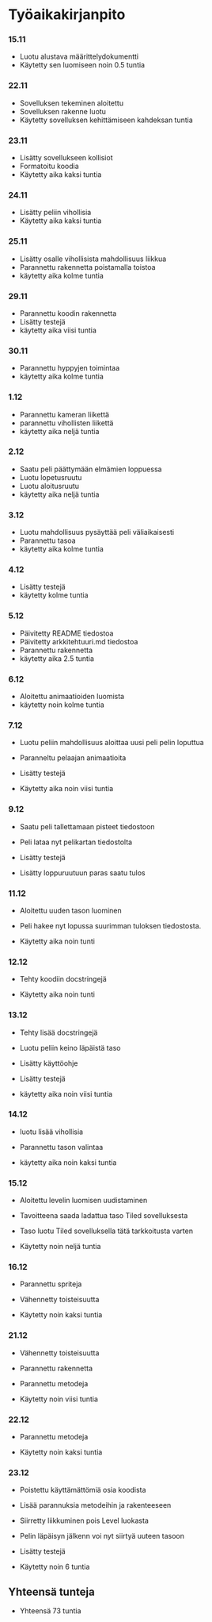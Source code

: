 # Työaikakirjanpito

### 15.11

- Luotu alustava määrittelydokumentti
- Käytetty sen luomiseen noin 0.5 tuntia

### 22.11

- Sovelluksen tekeminen aloitettu
- Sovelluksen rakenne luotu
- Käytetty sovelluksen kehittämiseen kahdeksan tuntia

### 23.11

- Lisätty sovellukseen kollisiot
- Formatoitu koodia
- Käytetty aika kaksi tuntia

### 24.11

- Lisätty peliin vihollisia
- Käytetty aika kaksi tuntia

### 25.11

- Lisätty osalle vihollisista mahdollisuus liikkua
- Parannettu rakennetta poistamalla toistoa
- käytetty aika kolme tuntia

### 29.11

- Parannettu koodin rakennetta
- Lisätty testejä
- käytetty aika viisi tuntia

### 30.11

- Parannettu hyppyjen toimintaa
- käytetty aika kolme tuntia

### 1.12

- Parannettu kameran liikettä
- parannettu vihollisten liikettä
- käytetty aika neljä tuntia

### 2.12

- Saatu peli päättymään elmämien loppuessa
- Luotu lopetusruutu
- Luotu aloitusruutu
- käytetty aika neljä tuntia

### 3.12

- Luotu mahdollisuus pysäyttää peli väliaikaisesti
- Parannettu tasoa
- käytetty aika kolme tuntia

### 4.12

- Lisätty testejä
- käytetty kolme tuntia

### 5.12

- Päivitetty README tiedostoa
- Päivitetty arkkitehtuuri.md tiedostoa
- Parannettu rakennetta
- käytetty aika 2.5 tuntia

### 6.12

- Aloitettu animaatioiden luomista
- käytetty noin kolme tuntia

### 7.12

- Luotu peliin mahdollisuus aloittaa uusi peli pelin loputtua

- Paranneltu pelaajan animaatioita

- Lisätty testejä

- Käytetty aika noin viisi tuntia

### 9.12

- Saatu peli tallettamaan pisteet tiedostoon

- Peli lataa nyt pelikartan tiedostolta

- Lisätty testejä

- Lisätty loppuruutuun paras saatu tulos

### 11.12

- Aloitettu uuden tason luominen

- Peli hakee nyt lopussa suurimman tuloksen tiedostosta.

- Käytetty aika noin tunti

### 12.12

- Tehty koodiin docstringejä

- Käytetty aika noin tunti

### 13.12

- Tehty lisää docstringejä

- Luotu peliin keino läpäistä taso

- Lisätty käyttöohje

- Lisätty testejä

- käytetty aika noin viisi tuntia

### 14.12

- luotu lisää vihollisia

- Parannettu tason valintaa

- käytetty aika noin kaksi tuntia

### 15.12

- Aloitettu levelin luomisen uudistaminen

- Tavoitteena saada ladattua taso Tiled sovelluksesta

- Taso luotu Tiled sovelluksella tätä tarkkoitusta varten

- Käytetty noin neljä tuntia

### 16.12

- Parannettu spriteja

- Vähennetty toisteisuutta

- Käytetty noin kaksi tuntia

### 21.12

- Vähennetty toisteisuutta

- Parannettu rakennetta

- Parannettu metodeja

- Käytetty noin viisi tuntia

### 22.12

- Parannettu metodeja

- Käytetty noin kaksi tuntia

### 23.12

- Poistettu käyttämättömiä osia koodista

- Lisää parannuksia metodeihin ja rakenteeseen

- Siirretty liikkuminen pois Level luokasta

- Pelin läpäisyn jälkenn voi nyt siirtyä uuteen tasoon

- Lisätty testejä

- Käytetty noin 6 tuntia

## Yhteensä tunteja

- Yhteensä 73 tuntia
